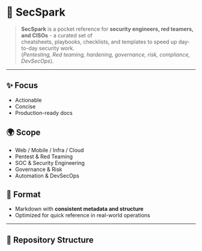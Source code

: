 # 🔐 SecSpark

> **SecSpark** is a pocket reference for **security engineers, red teamers, and CISOs** - a curated set of  
> cheatsheets, playbooks, checklists, and templates to speed up day-to-day security work.  
> (*Pentesting, Red teaming, hardening, governance, risk, compliance, DevSecOps*).

---

## ✨ Focus
- Actionable  
- Concise  
- Production-ready docs  

## 🌍 Scope
- Web / Mobile / Infra / Cloud  
- Pentest & Red Teaming  
- SOC & Security Engineering  
- Governance & Risk  
- Automation & DevSecOps  

## 📝 Format
- Markdown with **consistent metadata and structure**  
- Optimized for quick reference in real-world operations  

---

## 📂 Repository Structure
